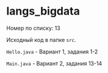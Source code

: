 # langs_bigdata

Номер по списку: 13

Исходный код в папке `src`. 

`Hello.java` - Вариант 1, задания 1-2

`Main.java` - Вариант 2, задания 13-14
